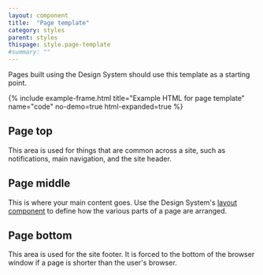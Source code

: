 ```yaml
---
layout: component
title:  "Page template"
category: styles
parent: styles
thispage: style.page-template
#summary: ""
---
```

Pages built using the Design System should use this template as a starting point.

{% include example-frame.html title="Example HTML for page template" name="code" no-demo=true html-expanded=true  %}

## Page top

This area is used for things that are common across a site, such as notifications, main navigation, and the site header.

## Page middle

This is where your main content goes. Use the Design System's [layout component](/styles/layout/) to define how the various parts of a page are arranged.

## Page bottom

This area is used for the site footer. It is forced to the bottom of the browser window if a page is shorter than the user's browser.
